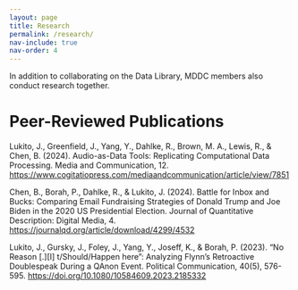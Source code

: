 ```yaml
---
layout: page
title: Research
permalink: /research/
nav-include: true
nav-order: 4
---
```


In addition to collaborating on the Data Library, MDDC members also conduct research together.

# Peer-Reviewed Publications

Lukito, J., Greenfield, J., Yang, Y., Dahlke, R., Brown, M. A., Lewis, R., & Chen, B. (2024). Audio-as-Data Tools: Replicating Computational Data Processing. Media and Communication, 12. https://www.cogitatiopress.com/mediaandcommunication/article/view/7851

Chen, B., Borah, P., Dahlke, R., & Lukito, J. (2024). Battle for Inbox and Bucks: Comparing Email Fundraising Strategies of Donald Trump and Joe Biden in the 2020 US Presidential Election. Journal of Quantitative Description: Digital Media, 4. https://journalqd.org/article/download/4299/4532

Lukito, J., Gursky, J., Foley, J., Yang, Y., Joseff, K., & Borah, P. (2023). “No Reason [.][I] t/Should/Happen here”: Analyzing Flynn’s Retroactive Doublespeak During a QAnon Event. Political Communication, 40(5), 576-595. https://doi.org/10.1080/10584609.2023.2185332

